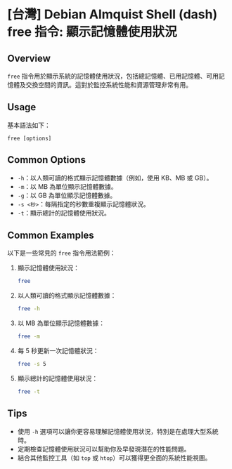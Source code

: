 # [台灣] Debian Almquist Shell (dash) free 指令: 顯示記憶體使用狀況

## Overview
`free` 指令用於顯示系統的記憶體使用狀況，包括總記憶體、已用記憶體、可用記憶體及交換空間的資訊。這對於監控系統性能和資源管理非常有用。

## Usage
基本語法如下：
```
free [options]
```

## Common Options
- `-h`：以人類可讀的格式顯示記憶體數據（例如，使用 KB、MB 或 GB）。
- `-m`：以 MB 為單位顯示記憶體數據。
- `-g`：以 GB 為單位顯示記憶體數據。
- `-s <秒>`：每隔指定的秒數重複顯示記憶體狀況。
- `-t`：顯示總計的記憶體使用狀況。

## Common Examples
以下是一些常見的 `free` 指令用法範例：

1. 顯示記憶體使用狀況：
   ```bash
   free
   ```

2. 以人類可讀的格式顯示記憶體數據：
   ```bash
   free -h
   ```

3. 以 MB 為單位顯示記憶體數據：
   ```bash
   free -m
   ```

4. 每 5 秒更新一次記憶體狀況：
   ```bash
   free -s 5
   ```

5. 顯示總計的記憶體使用狀況：
   ```bash
   free -t
   ```

## Tips
- 使用 `-h` 選項可以讓你更容易理解記憶體使用狀況，特別是在處理大型系統時。
- 定期檢查記憶體使用狀況可以幫助你及早發現潛在的性能問題。
- 結合其他監控工具（如 `top` 或 `htop`）可以獲得更全面的系統性能視圖。